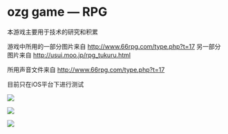 ozg game — RPG
================

本游戏主要用于技术的研究和积累


游戏中所用的一部分图片来自 http://www.66rpg.com/type.php?t=17 另一部分图片来自 http://usui.moo.jp/rpg_tukuru.html

所用声音文件来自 http://www.66rpg.com/type.php?t=17


目前只在iOS平台下进行测试

![](https://raw.github.com/ouzhigang/OzgGameRPG/master/screenshot1.png)

![](https://raw.github.com/ouzhigang/OzgGameRPG/master/screenshot2.png)

![](https://raw.github.com/ouzhigang/OzgGameRPG/master/screenshot3.png)
